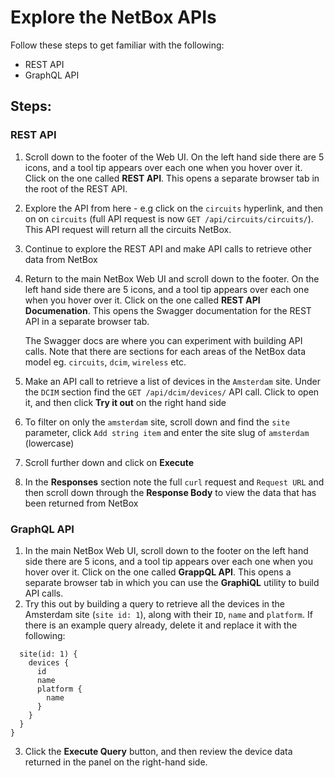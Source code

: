 # Explore the NetBox APIs

Follow these steps to get familiar with the following: 
- REST API
- GraphQL API

## Steps:

### REST API
1. Scroll down to the footer of the Web UI. On the left hand side there are 5 icons, and a tool tip appears over each one when you hover over it. Click on the one called **REST API**. This opens a separate browser tab in the root of the REST API.
2. Explore the API from here - e.g click on the `circuits` hyperlink, and then on on `circuits` (full API request is now `GET /api/circuits/circuits/`). This API request will return all the circuits NetBox. 
3. Continue to explore the REST API and make API calls to retrieve other data from NetBox
4. Return to the main NetBox Web UI and scroll down to the footer. On the left hand side there are 5 icons, and a tool tip appears over each one when you hover over it. Click on the one called **REST API Documenation**. This opens the Swagger documentation for the REST API in a separate browser tab. 

    The Swagger docs are where you can experiment with building API calls. Note that there are sections for each areas of the NetBox data model eg. `circuits`, `dcim`, `wireless` etc.  
5. Make an API call to retrieve a list of devices in the `Amsterdam` site. Under the `DCIM` section find the `GET /api/dcim/devices/` API call. Click to open it, and then click **Try it out** on the right hand side
6. To filter on only the `amsterdam` site, scroll down and find the `site` parameter, click `Add string item` and enter the site slug of `amsterdam` (lowercase)
7. Scroll further down and click on **Execute** 
8. In the **Responses** section note the full `curl` request and `Request URL` and then scroll down through the **Response Body** to view the data that has been returned from NetBox 

### GraphQL API
1. In the main NetBox Web UI, scroll down to the footer on the left hand side there are 5 icons, and a tool tip appears over each one when you hover over it. Click on the one called **GrappQL API**. This opens a separate browser tab in which you can use the **GraphiQL** utility to build API calls. 
2. Try this out by building a query to retrieve all the devices in the Amsterdam site (`site id: 1`), along with their `ID`, `name` and `platform`. If there is an example query already, delete it and replace it with the following: 

```query GetDevicesAtSite {
  site(id: 1) {
    devices {
      id
      name
      platform {
        name
      }
    }
  }
}
```
3. Click the **Execute Query** button, and then review the device data returned in the panel on the right-hand side. 
